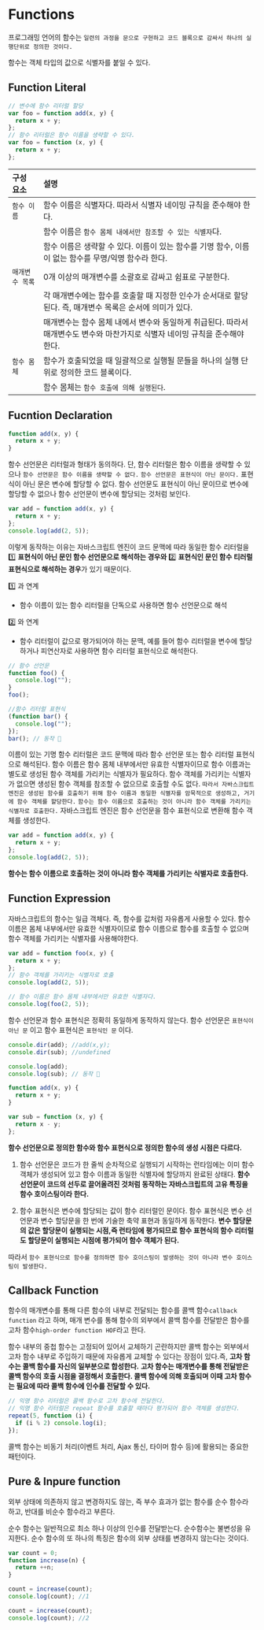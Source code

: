 # Functions

프로그래밍 언어의 함수는 `일련의 과정을 문으로 구현하고 코드 블록으로 감싸서 하나의 실행단위로 정의한 것이다.`

함수는 객체 타입의 값으로 식별자를 붙일 수 있다.

## Function Literal

```js
// 변수에 함수 리터럴 할당
var foo = function add(x, y) {
  return x + y;
};
// 함수 리터럴은 함수 이름을 생략할 수 있다.
var foo = function (x, y) {
  return x + y;
};
```

| 구성 요소       | 설명                                                                                                                          |
| :-------------- | :---------------------------------------------------------------------------------------------------------------------------- |
| `함수 이름`     | 함수 이름은 식별자다. 따라서 식별자 네이밍 규칙을 준수해야 한다.                                                              |
|                 | 함수 이름은 `함수 몸체 내에서만 참조할 수 있는 식별자`다.                                                                     |
|                 | 함수 이름은 생략할 수 있다. 이름이 있는 함수를 기명 함수, 이름이 없는 함수를 무명/익명 함수라 한다.                           |
| `매개변수 목록` | 0개 이상의 매개변수를 소괄호로 감싸고 쉼표로 구분한다.                                                                        |
|                 | 각 매개변수에는 함수를 호출할 때 지정한 인수가 순서대로 할당된다. 즉, 매개변수 목록은 순서에 의미가 있다.                     |
|                 | 매개변수는 함수 몸체 내에서 변수와 동일하게 취급된다. 따라서 매개변수도 변수와 마찬가지로 식별자 네이밍 규칙을 준수해야 한다. |
| `함수 몸체`     | 함수가 호출되었을 때 일괄적으로 실행될 문들을 하나의 실행 단위로 정의한 코드 블록이다.                                        |
|                 | 함수 몸체는 `함수 호출에 의해 실행된다`.                                                                                      |

## Fucntion Declaration

```js
function add(x, y) {
  return x + y;
}
```

함수 선언문은 리터럴과 형태가 동의하다. 단, 함수 리터럴은 함수 이름을 생략할 수 있으나 `함수 선언문은 함수 이름을 생략할 수 없다.`
`함수 선언문은 표현식이 아닌 문이다.` 표현식이 아닌 문은 변수에 할당할 수 없다. 함수 선언문도 표현식이 아닌 문이므로 변수에 할당할 수 없으나 함수 선언문이 변수에 할당되는 것처럼 보인다.

```js
var add = function add(x, y) {
  return x + y;
};
console.log(add(2, 5));
```

이렇게 동작하는 이유는 자바스크립트 엔진이 코드 문맥에 따라 동일한 함수 리터럴을 1️⃣ **표현식이 아닌 문인 함수 선언문으로 해석하는 경우와** 2️⃣ **표현식인 문인 함수 티러럴 표현식으로 해석하는 경우**가 있기 때문이다.

1️⃣ 과 연계

- 함수 이름이 있는 함수 리터럴을 단독으로 사용하면 함수 선언문으로 해석

2️⃣ 와 연계

- 함수 리터럴이 값으로 평가되어야 하는 문맥, 예를 들어 함수 리터럴을 변수에 할당하거나 피연산자로 사용하면 함수 리터럴 표현식으로 해석한다.

```js
// 함수 선언문
function foo() {
  console.log("");
}
foo();

//함수 리터럴 표현식
(function bar() {
  console.log("");
});
bar(); // 동작 🚫
```

이름이 있는 기명 함수 리터럴은 코드 문맥에 따라 함수 선언문 또는 함수 리터럴 표현식으로 해석된다.
함수 이름은 함수 몸체 내부에서만 유효한 식별자이므로 함수 이름과는 별도로 생성된 함수 객체를 가리키는 식별자가 필요하다. 함수 객체를 가리키는 식별자가 없으면 생성된 함수 객체를 참조할 수 없으므로 호출할 수도 없다. `따라서 자바스크립트 엔진은 생성된 함수를 호출하기 위해 함수 이름과 동일한 식별자를 암묵적으로 생성하고, 거기에 함수 객체를 할당한다.`
`함수는 함수 이름으로 호출하는 것이 아니라 함수 객체를 가리키는 식별자로 호출한다.`
자바스크립트 엔진은 함수 선언문을 함수 표현식으로 변환해 함수 객체를 생성한다.

```js
var add = function add(x, y) {
  return x + y;
};
console.log(add(2, 5));
```

**함수는 함수 이름으로 호출하는 것이 아니라 함수 객체를 가리키는 식별자로 호출한다.**

## Function Expression

자바스크립트의 함수는 일급 객체다. 즉, 함수를 값처럼 자유롭게 사용할 수 있다.
함수 이름은 몸체 내부에서만 유효한 식별자이므로 함수 이름으로 함수를 호출할 수 없으며 함수 객체를 가리키는 식별자를 사용해야한다.

```js
var add = function foo(x, y) {
  return x + y;
};
// 함수 객체를 가리키는 식별자로 호출
console.log(add(2, 5));

// 함수 이름은 함수 몸체 내부에서만 유효한 식별자다.
console.log(foo(2, 5));
```

함수 선언문과 함수 표현식은 정확히 동일하게 동작하지 않는다.
함수 선언문은 `표현식이 아닌 문` 이고
함수 표현식은 `표현식인 문` 이다.

```js
console.dir(add); //add(x,y);
console.dir(sub); //undefined

console.log(add);
console.log(sub); // 동작 🚫

function add(x, y) {
  return x + y;
}

var sub = function (x, y) {
  return x - y;
};
```

**함수 선언문으로 정의한 함수와 함수 표현식으로 정의한 함수의 생성 시점은 다르다.**

1. 함수 선언문은 코드가 한 줄씩 순차적으로 실행되기 시작하는 런타임에는 이미 함수 객체가 생성되어 있고 함수 이름과 동일한 식별자에 할당까지 완료된 상태다.
   **함수 선언문이 코드의 선두로 끌어올려진 것처럼 동작하는 자바스크립트의 고유 특징을 함수 호이스팅이라 한다.**

2. 함수 표현식은 변수에 할당되는 값이 함수 리터럴인 문이다. 함수 표현식은 변수 선언문과 변수 할당문을 한 번에 기술한 축약 표현과 동일하게 동작한다. **변수 할당문의 값은 할당문이 실행되는 시점,즉 런타임에 평가되므로 함수 표현식의 함수 리터럴도 할당문이 실행되는 시점에 평가되어 함수 객체가 된다.**

따라서 `함수 표현식으로 함수를 정의하면 함수 호이스팅이 발생하는 것이 아니라 변수 호이스팅이 발생한다.`

## Callback Function

함수의 매개변수를 통해 다른 함수의 내부로 전달되는 함수를 콜백 함수`callback function` 라고 하며, 매개 변수를 통해 함수의 외부에서 콜백 함수를 전달받은 함수를 고차 함수`high-order function HOF`라고 한다.

함수 내부의 중첩 함수는 고정되어 있어서 교체하기 곤란하지만 콜백 함수는 외부에서 고차 함수 내부로 주입하기 때문에 자유롭게 교체할 수 있다는 장점이 있다.즉, **고차 함수는 콜백 함수를 자신의 일부분으로 합성한다.**
**고차 함수는 매개변수를 통해 전달받은 콜백 함수의 호출 시점을 결정해서 호출한다. 콜백 함수에 의해 호출되며 이때 고차 함수는 필요에 따라 콜백 함수에 인수를 전달할 수 있다.**

```js
// 익명 함수 리터럴은 콜백 함수로 고차 함수에 전달한다.
// 익명 함수 리터럴은 repeat 함수를 호춣할 때마다 평가되어 함수 객체를 생성한다.
repeat(5, function (i) {
  if (i % 2) console.log(i);
});
```

콜백 함수는 비동기 처리(이벤트 처리, Ajax 통신, 타이머 함수 등)에 활용되는 중요한 패턴이다.

## Pure & Inpure function

외부 상태에 의존하지 않고 변경하지도 않는, 즉 부수 효과가 없는 함수를 순수 함수라 하고, 반대를 비순수 함수라고 부른다.

순수 함수는 일반적으로 최소 하나 이상의 인수를 전달받는다. 순수함수는 불변성을 유지한다.
순수 함수의 또 하나의 특징은 함수의 외부 상태를 변경하지 않는다는 것이다.

```js
var count = 0;
function increase(n) {
  return ++n;
}

count = increase(count);
console.log(count); //1

count = increase(count);
console.log(count); //2
```
